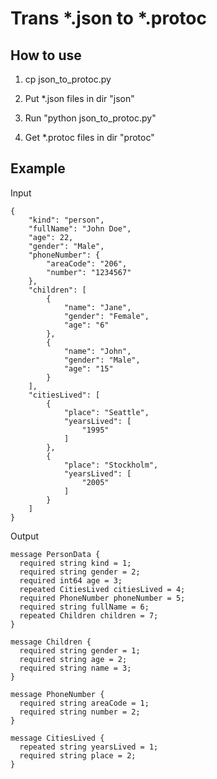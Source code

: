 # Trans *.json to *.protoc

## How to use

1. cp json_to_protoc.py 

2. Put *.json files in dir "json"

3. Run "python json_to_protoc.py"

4. Get *.protoc files in dir "protoc"


## Example
Input 

	{ 
	    "kind": "person",
	    "fullName": "John Doe",
	    "age": 22,
	    "gender": "Male",
	    "phoneNumber": {
	        "areaCode": "206",
	        "number": "1234567"
	    },
	    "children": [
	        {
	            "name": "Jane",
	            "gender": "Female",
	            "age": "6"
	        },
	        {
	            "name": "John",
	            "gender": "Male",
	            "age": "15"
	        }
	    ],
	    "citiesLived": [
	        {
	            "place": "Seattle",
	            "yearsLived": [
	                "1995"
	            ]
	        },
	        {
	            "place": "Stockholm",
	            "yearsLived": [
	                "2005"
	            ]
	        }
	    ]
	}

Output

	message PersonData {
	  required string kind = 1;
	  required string gender = 2;
	  required int64 age = 3;
	  repeated CitiesLived citiesLived = 4;
	  required PhoneNumber phoneNumber = 5;
	  required string fullName = 6;
	  repeated Children children = 7;
	}
	
	message Children {
	  required string gender = 1;
	  required string age = 2;
	  required string name = 3;
	}
	
	message PhoneNumber {
	  required string areaCode = 1;
	  required string number = 2;
	}
	
	message CitiesLived {
	  repeated string yearsLived = 1;
	  required string place = 2;
	}